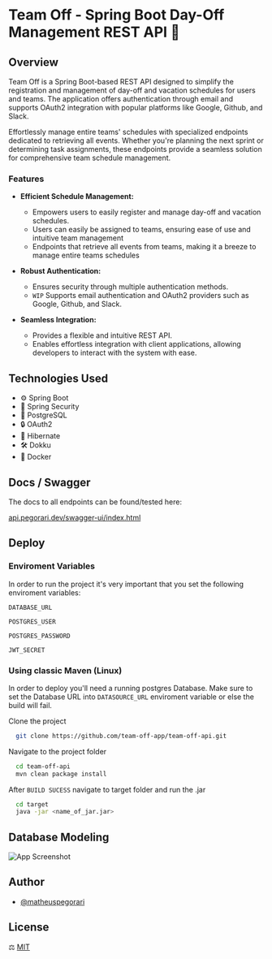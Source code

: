 
# Team Off - Spring Boot Day-Off Management REST API 🌅

## Overview
Team Off is a Spring Boot-based REST API designed to simplify the registration and management of day-off and vacation schedules for users and teams. The application offers authentication through email and supports OAuth2 integration with popular platforms like Google, Github, and Slack.

Effortlessly manage entire teams' schedules with specialized endpoints dedicated to retrieving all events. Whether you're planning the next sprint or determining task assignments, these endpoints provide a seamless solution for comprehensive team schedule management.

### Features

- **Efficient Schedule Management:**
    - Empowers users to easily register and manage day-off and vacation schedules.
    - Users can easily be assigned to teams, ensuring ease of use and intuitive team management
    - Endpoints that retrieve all events from teams, making it a breeze to manage entire teams schedules

- **Robust Authentication:**
    - Ensures security through multiple authentication methods.
    - `WIP` Supports email authentication and OAuth2 providers such as Google, Github, and Slack.

- **Seamless Integration:**
    - Provides a flexible and intuitive REST API.
    - Enables effortless integration with client applications, allowing developers to interact with the system with ease.
## Technologies Used

- ⚙️ Spring Boot
- 🔐 Spring Security
- 🐘 PostgreSQL
- 🔒 OAuth2
- 🚀 Hibernate
- 🛠️ Dokku
- 🐳 Docker
## Docs / Swagger
The docs to all endpoints can be found/tested here:

[api.pegorari.dev/swagger-ui/index.html](https://api.pegorari.dev/swagger-ui/index.html)


## Deploy

### Enviroment Variables

In order to run the project it's very important that you set the following enviroment variables:

`DATABASE_URL`

`POSTGRES_USER`

`POSTGRES_PASSWORD`

`JWT_SECRET`


### Using classic Maven (Linux)

In order to deploy you'll need a running postgres Database. Make sure to set the Database URL into `DATASOURCE_URL` enviroment variable or else the build will fail.

Clone the project

```bash
  git clone https://github.com/team-off-app/team-off-api.git
```

Navigate to the project folder

```bash
  cd team-off-api
  mvn clean package install
```

After `BUILD SUCESS` navigate to target folder and run the .jar

```bash
  cd target
  java -jar <name_of_jar.jar>
```
## Database Modeling

![App Screenshot](https://i.imgur.com/OZnSfTp.png)


## Author

- [@matheuspegorari](https://www.github.com/matheuspegorari)


## License

⚖️ [MIT](https://choosealicense.com/licenses/mit/)

